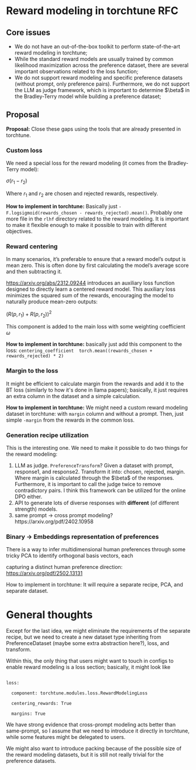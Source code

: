 <h1>Reward modeling in torchtune RFC</h1>

<h2>Core issues</h2>

<ul>

  <li>We do not have an out-of-the-box toolkit to perform state-of-the-art reward modeling in torchtune;</li>

  <li>While the standard reward models are usually trained by common likelihood maximization across the preference dataset, there are several important observations related to the loss function;</li>

  <li>We do not support reward modeling and specific preference datasets (without prompt, only preference pairs). Furthermore, we do not support the LLM as judge framework, which is important to determine $\beta$ in the Bradley-Terry model while building a preference dataset; </li>

</ul>

<h2>Proposal</h2>

**Proposal:** Close these gaps using the tools that are already presented in torchtune.

<h3>Custom loss</h3>

We need a special loss for the reward modeling (it comes from the Bradley-Terry model):

$\sigma(r_1 - r_2)$

Where $r_1$ and $r_2$ are chosen and rejected rewards, respectively.

**How to implement in torchtune:** Basically just `-F.logsigmoid(rewards_chosen - rewards_rejected).mean()`. Probably one more file in the `rlhf` directory related to the reward modeling. It is important to make it flexible enough to make it possible to train with different objectives.

<h3>Reward centering</h3>

In many scenarios, it’s preferable to ensure that a reward model’s output is mean zero. This is often done by first calculating the model’s average score and then subtracting it.

https://arxiv.org/abs/2312.09244 introduces an auxiliary loss function designed to directly learn a centered reward model. This auxiliary loss minimizes the squared sum of the rewards, encouraging the model to naturally produce mean-zero outputs:

$(R(p, r_1) + R(p, r_2))^2$

This component is added to the main loss with some weighting coefficient $\omega$

**How to implement in torchtune:** basically just add this component to the loss: `centering_coefficient  torch.mean((rewards_chosen + rewards_rejected) * 2)`

<h3>Margin to the loss</h3>

It might be efficient to calculate margin from the rewards and add it to the BT loss (similarly to how it's done in llama papers); basically, it just requires an extra column in the dataset and a simple calculation.

**How to implement in torchtune:** We might need a custom reward modeling dataset in torchtune: with `margin` column and without a prompt. Then, just simple `-margin` from the rewards in the common loss.

<h3>Generation recipe utilization</h3>

This is the interesting one. We need to make it possible to do two things for the reward modeling:

<ol>

  <li>LLM as judge. <code>PreferenceTransform</code>? Given a dataset with prompt, response1, and response2. Transform it into: chosen, rejected, margin. Where margin is calculated through the $\beta$ of the responses. Furthermore, it is important to call the judge twice to remove contradictory pairs. I think this framework can be utilized for the online DPO either. </li>

  <li>API to generate lots of diverse responses with <b>different</b> (of different strength) models.</li>

  <li>same prompt -> cross prompt modeling? https://arxiv.org/pdf/2402.10958</li>

</ol>

<h3>Binary -> Embeddings representation of preferences</h3>

There is a way to infer multidimensional human preferences through some tricky PCA to identify orthogonal basis vectors, each

capturing a distinct human preference direction: https://arxiv.org/pdf/2502.13131

How to implement in torchtune: It will require a separate recipe, PCA, and separate dataset. 

<h1>General thoughts</h1>

Except for the last idea, we might eliminate the requirements of the separate recipe, but we need to create a new dataset type inheriting from PreferenceDataset (maybe some extra abstraction here?), loss, and transform.

Within this, the only thing that users might want to touch in configs to enable reward modeling is a loss section; basically, it might look like

```

loss:

  component: torchtune.modules.loss.RewardModelingLoss

  centering_rewards: True

  margins: True

```

We have strong evidence that cross-prompt modeling acts better than same-prompt, so I assume that we need to introduce it directly in torchtune, while some features might be delegated to users.

We might also want to introduce packing because of the possible size of the reward modeling datasets, but it is still not really trivial for the preference datasets.

